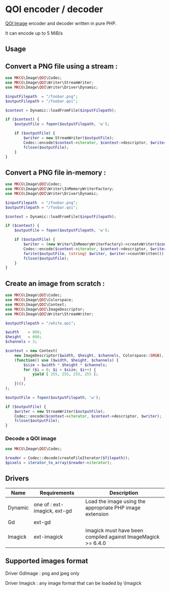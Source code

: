 # QOI encoder / decoder

[QOI Image]((https://github.com/phoboslab/qoi)) encoder and decoder written in pure PHP.


It can encode up to 5 MiB/s


## Usage

Convert a PNG file using a stream :
---

```php
use MKCG\Image\QOI\Codec;
use MKCG\Image\QOI\Writer\StreamWriter;
use MKCG\Image\QOI\Writer\Driver\Dynamic;

$inputFilepath  = "/foobar.png";
$outputFilepath = "/foobar.qoi";

$context = Dynamic::loadFromFile($inputFilepath);

if ($context) {
    $outputFile = fopen($outputFilepath, 'w');

    if ($outputFile) {
        $writer = new StreamWriter($outputFile);
        Codec::encode($context->iterator, $context->descriptor, $writer);
        fclose($outputFile);
    }
}
```

Convert a PNG file in-memory :
---

```php
use MKCG\Image\QOI\Codec;
use MKCG\Image\QOI\Writer\InMemoryWriterFactory;
use MKCG\Image\QOI\Writer\Driver\Dynamic;

$inputFilepath  = "/foobar.png";
$outputFilepath = "/foobar.qoi";

$context = Dynamic::loadFromFile($inputFilepath);

if ($context) {
    $outputFile = fopen($outputFilepath, 'w');

    if ($outputFile) {
        $writer = (new Writer\InMemoryWriterFactory)->createWriter($context->descriptor);
        Codec::encode($context->iterator, $context->descriptor, $writer);
        fwrite($outputFile, (string) $writer, $writer->countWritten());
        fclose($outputFile);
    }
}
```

Create an image from scratch :
---

```php
use MKCG\Image\QOI\Codec;
use MKCG\Image\QOI\Colorspace;
use MKCG\Image\QOI\Context;
use MKCG\Image\QOI\ImageDescriptor;
use MKCG\Image\QOI\Writer\StreamWriter;

$outputFilepath = "/white.qoi";

$width    = 800;
$height   = 600;
$channels = 3;

$context = new Context(
    new ImageDescriptor($width, $height, $channels, Colorspace::SRGB),
    (function() use ($width, $height, $channels) {
        $size = $width * $height * $channels;
        for ($i = 0; $i < $size; $i++) {
            yield [ 255, 255, 255, 255 ];
        }
    })(),
);

$outputFile = fopen($outputFilepath, 'w');

if ($outputFile) {
    $writer = new StreamWriter($outputFile);
    Codec::encode($context->iterator, $context->descriptor, $writer);
    fclose($outputFile);
}

```

### Decode a QOI image

```php
use MKCG\Image\QOI\Codec;

$reader = Codec::decode(createFileIterator($filepath));
$pixels = iterator_to_array($reader->iterator);
```

## Drivers

| Name    | Requirements                  | Description                                                  |
| ------- | ----------------------------- | ------------------------------------------------------------ |
| Dynamic | one of : ext-imagick, ext-gd  | Load the image using the appropriate PHP image extension     |
| Gd      | ext-gd                        |                                                              |
| Imagick | ext-imagick                   | imagick must have been compiled against ImageMagick >= 6.4.0 |


## Supported images format

Driver GdImage : png and jpeg only

Driver Imagick : any image format that can be loaded by \Imagick
